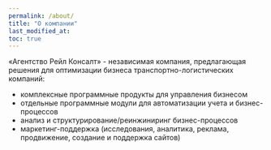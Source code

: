 ```yaml
---
permalink: /about/
title: "О компании"
last_modified_at:
toc: true
---
```









«Агентство Рейл Консалт» - независимая компания, предлагающая решения для оптимизации бизнеса транспортно-логистических компаний:

- комплексные программные продукты для управления бизнесом
- отдельные программные модули для автоматизации учета и бизнес-процессов
- анализ  и структурирование/реинжиниринг  бизнес-процессов
- маркетинг-поддержка (исследования, аналитика, реклама, продвижение, создание и поддержка сайтов)
